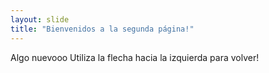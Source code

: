 ```yaml
---
layout: slide
title: "Bienvenidos a la segunda página!"
---
```

Algo nuevooo
Utiliza la flecha hacia la izquierda para volver!